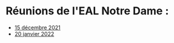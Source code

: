 # Réunions de l'EAL Notre Dame :

- [15 décembre 2021](20211215_EAL_Notre_Dame.md)
- [20 janvier 2022](20220120_EAL_Notre_Dame.md)
